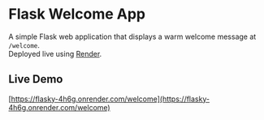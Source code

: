 #  Flask Welcome App

A simple Flask web application that displays a warm welcome message at `/welcome`.  
Deployed live using [Render](https://render.com).

##  Live Demo

[https://flasky-4h6g.onrender.com/welcome](https://flasky-4h6g.onrender.com/welcome)




